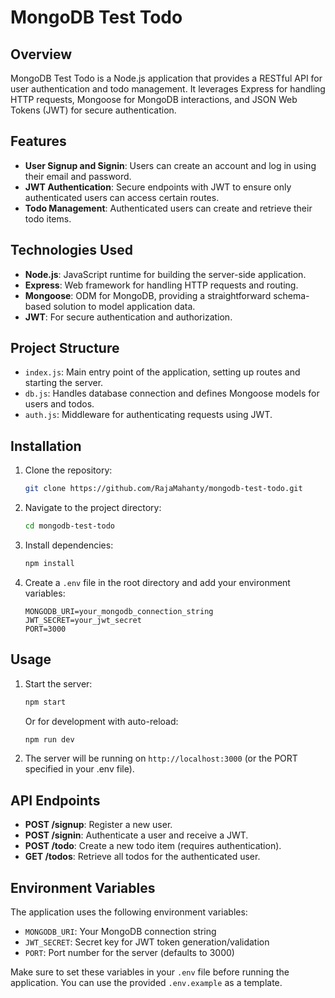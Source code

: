 # MongoDB Test Todo

## Overview

MongoDB Test Todo is a Node.js application that provides a RESTful API for user authentication and todo management. It leverages Express for handling HTTP requests, Mongoose for MongoDB interactions, and JSON Web Tokens (JWT) for secure authentication.

## Features

-   **User Signup and Signin**: Users can create an account and log in using their email and password.
-   **JWT Authentication**: Secure endpoints with JWT to ensure only authenticated users can access certain routes.
-   **Todo Management**: Authenticated users can create and retrieve their todo items.

## Technologies Used

-   **Node.js**: JavaScript runtime for building the server-side application.
-   **Express**: Web framework for handling HTTP requests and routing.
-   **Mongoose**: ODM for MongoDB, providing a straightforward schema-based solution to model application data.
-   **JWT**: For secure authentication and authorization.

## Project Structure

-   `index.js`: Main entry point of the application, setting up routes and starting the server.
-   `db.js`: Handles database connection and defines Mongoose models for users and todos.
-   `auth.js`: Middleware for authenticating requests using JWT.

## Installation

1. Clone the repository:

    ```bash
    git clone https://github.com/RajaMahanty/mongodb-test-todo.git
    ```

2. Navigate to the project directory:

    ```bash
    cd mongodb-test-todo
    ```

3. Install dependencies:

    ```bash
    npm install
    ```

4. Create a `.env` file in the root directory and add your environment variables:
    ```
    MONGODB_URI=your_mongodb_connection_string
    JWT_SECRET=your_jwt_secret
    PORT=3000
    ```

## Usage

1. Start the server:

    ```bash
    npm start
    ```

    Or for development with auto-reload:

    ```bash
    npm run dev
    ```

2. The server will be running on `http://localhost:3000` (or the PORT specified in your .env file).

## API Endpoints

-   **POST /signup**: Register a new user.
-   **POST /signin**: Authenticate a user and receive a JWT.
-   **POST /todo**: Create a new todo item (requires authentication).
-   **GET /todos**: Retrieve all todos for the authenticated user.

## Environment Variables

The application uses the following environment variables:

-   `MONGODB_URI`: Your MongoDB connection string
-   `JWT_SECRET`: Secret key for JWT token generation/validation
-   `PORT`: Port number for the server (defaults to 3000)

Make sure to set these variables in your `.env` file before running the application. You can use the provided `.env.example` as a template.
